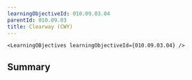 ```yaml
---
learningObjectiveId: 010.09.03.04
parentId: 010.09.03
title: Clearway (CWY)
---
```


```tsx eval
<LearningOBjectives learningObjectiveId={010.09.03.04} />
```

## Summary
